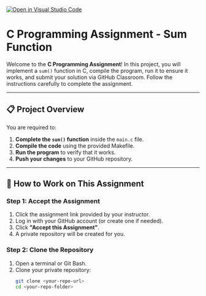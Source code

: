 [![Open in Visual Studio Code](https://classroom.github.com/assets/open-in-vscode-2e0aaae1b6195c2367325f4f02e2d04e9abb55f0b24a779b69b11b9e10269abc.svg)](https://classroom.github.com/online_ide?assignment_repo_id=16713385&assignment_repo_type=AssignmentRepo)
# C Programming Assignment - Sum Function

Welcome to the **C Programming Assignment**! In this project, you will implement a `sum()` function in C, compile the program, run it to ensure it works, and submit your solution via GitHub Classroom. Follow the instructions carefully to complete the assignment.

---

## 📋 **Project Overview**

You are required to:
1. **Complete the `sum()` function** inside the `main.c` file.
2. **Compile the code** using the provided Makefile.
3. **Run the program** to verify that it works.
4. **Push your changes** to your GitHub repository.

---

## 🚀 **How to Work on This Assignment**

### **Step 1: Accept the Assignment**
1. Click the assignment link provided by your instructor.
2. Log in with your GitHub account (or create one if needed).
3. Click **"Accept this Assignment"**.
4. A private repository will be created for you.

### **Step 2: Clone the Repository**
1. Open a terminal or Git Bash.
2. Clone your private repository:
   ```bash
   git clone <your-repo-url>
   cd <your-repo-folder>
